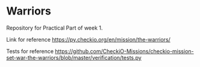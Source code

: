 # Warriors

Repository for Practical Part of week 1.


Link for reference https://py.checkio.org/en/mission/the-warriors/

Tests for reference https://github.com/CheckiO-Missions/checkio-mission-set-war-the-warriors/blob/master/verification/tests.py
